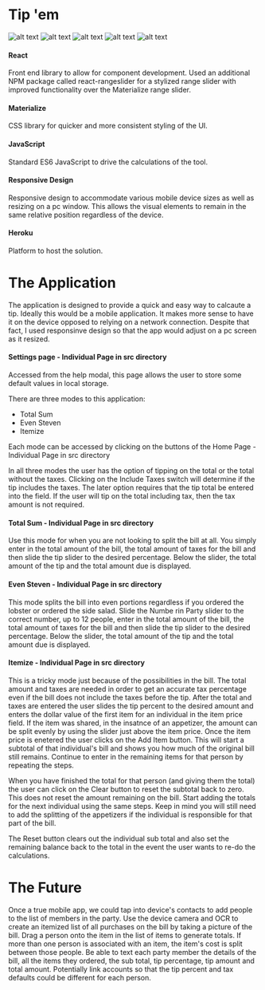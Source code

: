 # Tip 'em
![alt text](https://img.shields.io/badge/uses-React-blue.svg)  ![alt text](https://img.shields.io/badge/uses-Materialize-blue.svg) ![alt text](https://img.shields.io/badge/uses-JavaScript-blue.svg) ![alt text](https://img.shields.io/badge/uses-Responsive_Design-blue.svg) 
![alt text](https://img.shields.io/badge/uses-Heroku-blue.svg) 

#### React 
Front end library to allow for component development. Used an additional NPM package called react-rangeslider for a stylized range slider with improved functionality over the Materialize range slider.

#### Materialize 
CSS library for quicker and more consistent styling of the UI.

#### JavaScript 
Standard ES6 JavaScript to drive the calculations of the tool.

#### Responsive Design 
Responsive design to accommodate various mobile device sizes as well as resizing on a pc window. This allows the visual elements to remain in the same relative position regardless of the device.

#### Heroku 
Platform to host the solution.

# The Application
The application is designed to provide a quick and easy way to calcaute a tip. Ideally this would be a mobile application. It makes more sense to have it on the device opposed to relying on a network connection. Despite that fact, I used responsinve design so that the app would adjust on a pc screen as it resized.

#### Settings page - Individual Page in src directory
Accessed from the help modal, this page allows the user to store some default values in local storage.

There are three modes to this application:
- Total Sum
- Even Steven
- Itemize

Each mode can be accessed by clicking on the buttons of the Home Page - Individual Page in src directory

In all three modes the user has the option of tipping on the total or the total without the taxes. Clicking on the Include Taxes switch will determine if the tip includes the taxes. The later option requires that the tip total be entered into the field. If the user will tip on the total including tax, then the tax amount is not required.

#### Total Sum - Individual Page in src directory
Use this mode for when you are not looking to split the bill at all. You simply enter in the total amount of the bill, the total amount of taxes for the bill and then slide the tip slider to the desired percentage. Below the slider, the total amount of the tip and the total amount due is displayed. 

#### Even Steven - Individual Page in src directory
This mode splits the bill into even portions regardless if you ordered the lobster or ordered the side salad. Slide the Numbe rin Party slider to the correct number, up to 12 people, enter in the total amount of the bill, the total amount of taxes for the bill and then slide the tip slider to the desired percentage. Below the slider, the total amount of the tip and the total amount due is displayed. 

#### Itemize - Individual Page in src directory
This is a tricky mode just because of the possibilities in the bill. The total amount and taxes are needed in order to get an accurate tax percentage even if the bill does not include the taxes before the tip. After the total and taxes are entered the user slides the tip percent to the desired amount and enters the dollar value of the first item for an individual in the item price field. If the item was shared, in the insatnce of an appetizer, the amount can be split evenly by using the slider just above the item price. Once the item price is enetered the user clicks on the Add Item button. This will start a subtotal of that individual's bill and shows you how much of the original bill still remains. Continue to enter in the remaining items for that person by repeating the steps.

When you have finished the total for that person (and giving them the total) the user can click on the Clear button to reset the subtotal back to zero. This does not reset the amount remaining on the bill. Start adding the totals for the next individual using the same steps. Keep in mind you will still need to add the splitting of the appetizers if the individual is responsible for that part of the bill.

The Reset button clears out the individual sub total and also set the remaining balance back to the total in the event the user wants to re-do the calculations.

# The Future
Once a true mobile app, we could tap into device's contacts to add people to the list of members in the party. Use the device camera and OCR to create an itemized list of all purchases on the bill by taking a picture of the bill. Drag a person onto the item in the list of items to generate totals. If more than one person is associated with an item, the item's cost is split between those people. Be able to text each party member the details of the bill, all the items they ordered, the sub total, tip percentage, tip amount and total amount. Potentially link accounts so that the tip percent and tax defaults could be different for each person.
